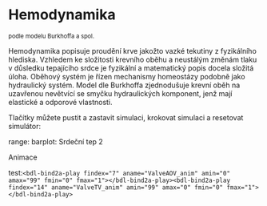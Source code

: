 # Hemodynamika
<div class="w3-row">
<div class="w3-third"> 
<sup>podle modelu Burkhoffa a spol.</sup>

Hemodynamika popisuje proudění krve jakožto vazké tekutiny 
z fyzikálního hlediska. Vzhledem ke složitosti krevního oběhu 
a neustálým změnám tlaku v důsledku tepajícího srdce je fyzikální a 
matematický popis docela složitá úloha. 
Oběhový systém je řízen mechanismy homeostázy podobně jako hydraulický systém.
Model dle Burkhoffa zjednodušuje krevní oběh na uzavřenou nevětvící se smyčku hydraulických 
komponent, jenž mají elastické a odporové vlastnosti.  

Tlačítky můžete pustit a zastavit simulaci, krokovat simulaci a resetovat simulátor:
<bdl-fmi id="id4" src="BurkhoffFMI.js" 
         fminame="Cardiovascular_Model_Burkhoff_HemodynamicsBurkhoff_0shallow"
         tolerance="0.000001" starttime="0" guid="{b5629132-3ba6-4153-87c2-f3ff108e1920}"
         valuereferences="33554435,637534265,637534241,637534290,16777312,637534466,637534294,637534268,33554438,637534345,33554436,637534290,33554437,637534323,637534348,637534374"
         valuelabels="Left Ventricle Volume,Pressure in Left Ventricle,Pressure in Aorta, Pressure in Left Atria, Heart Rate, LA elastance,MV open, AOV open, RV volume,RV pressure,LA volume, LA pressure, RA volume,RA pressure,TV open,PV open"         
         inputs="id1,16777312,1,60,1.2;id2,16777312,1,60"></bdl-fmi>

range:
<bdl-range id="id1" min="40" max="180" step="1" default="60" title="Srdeční tep:"></bdl-range>
barplot: Srdeční tep 2
<bdl-chartjs-barplot id="id2" extremelimits="20,220" normallimits="40,180" nominal="1" initialdata="60"
  fromid="id4"
  refindex="4"
  convertors="60,1"
  twoway="true"></bdl-chartjs-barplot>

Animace 

<bdl-animate-adobe 
    src="Faze_srdce.js" 
    width="335"
    height="480"
    name="Faze_srdce"
    fromid="id4" ></bdl-animate-adobe>
    
<bdl-bind2a findex="0" aname="ventricles.ventriclesTotal.VentricleLeft_anim" amin="100" amax="0" fmin="0.00007" fmax="0.00015"></bdl-bind2a>
<bdl-bind2a findex="6" aname="ValveMV_anim" amin="99" amax="0" fmin="0" fmax="1"></bdl-bind2a>
test:`<bdl-bind2a-play findex="7" aname="ValveAOV_anim" amin="0" amax="99" fmin="0" fmax="1"></bdl-bind2a-play><bdl-bind2a-play findex="14" aname="ValveTV_anim" amin="99" amax="0" fmin="0" fmax="1"></bdl-bind2a-play>`
<bdl-bind2a-play findex="7" aname="ValveAOV_anim" amin="0" amax="99" fmin="0" fmax="1"></bdl-bind2a-play>
<bdl-bind2a-play findex="14" aname="ValveTV_anim" amin="99" amax="0" fmin="0" fmax="1"></bdl-bind2a-play>
<bdl-bind2a findex="15" aname="ValvePV_anim" amin="0" amax="99" fmin="0" fmax="1"></bdl-bind2a>
</div>
<div class="w3-rest">
<bdl-chartjs-xy 
    id="id10" 
    width="400" 
    height="400" 
    fromid="id4" 
    labels="Left Ventricle Volume, Pressure in Left Ventricle" 
    initialdata=";;0,0.00015;0,28000;0,0.00015;0,1400" 
    refindex="0" 
    refvalues="2"></bdl-chartjs-xy>
<bdl-chartjs-time   
    id="id10"  
    width="700"  
    height="400"  
    fromid="id4"  
    labels="Pressure in Aorta,Pressure in Left Ventricle, Left Ventricle Volume" 
    refindex="1"  
    refvalues="3"></bdl-chartjs-time> 

</div>
</div>
